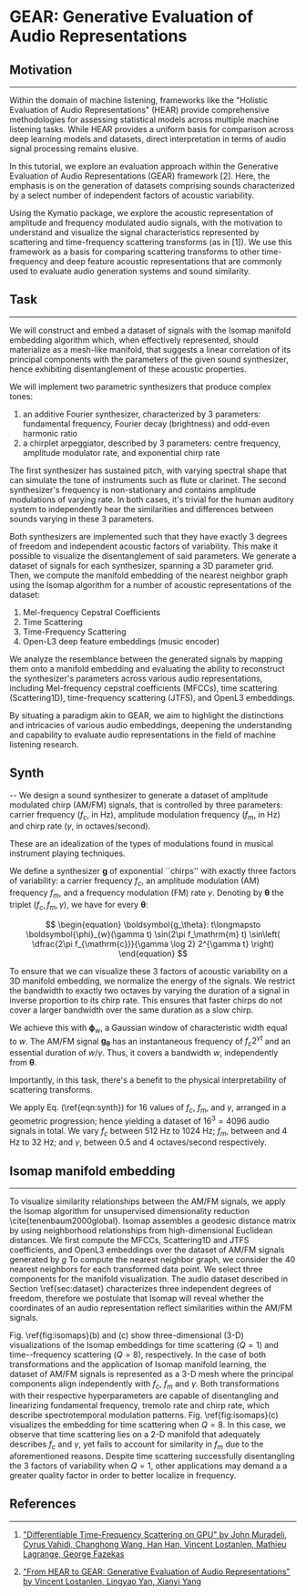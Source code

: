 # GEAR: Generative Evaluation of Audio Representations

## Motivation
-------------

Within the domain of machine listening, frameworks like the "Holistic Evaluation of Audio Representations" (HEAR) provide comprehensive methodologies for assessing statistical models across multiple machine listening tasks. While HEAR provides a uniform basis for comparison across deep learning models and datasets, direct interpretation in terms of audio signal processing remains elusive.

In this tutorial, we explore an evaluation approach within the Generative Evaluation of Audio Representations (GEAR) framework [2]. Here, the emphasis is on the generation of datasets comprising sounds characterized by a select number of independent factors of acoustic variability.

Using the Kymatio package, we explore the acoustic representation of amplitude and frequency modulated audio signals, with the motivation to understand and visualize the signal characteristics represented by scattering and time-frequency scattering transforms (as in [1]). We use this framework as a basis for comparing scattering transforms to other time-frequency and deep feature acoustic representations that are commonly used to evaluate audio generation systems and sound similarity.

## Task
-------
We will construct and embed a dataset of signals with the Isomap manifold embedding algorithm which, when effectively represented, should materialize as a mesh-like manifold, that suggests a linear correlation of its principal components with the parameters of the given sound synthesizer, hence exhibiting disentanglement of these acoustic properties.

We will implement two parametric synthesizers that produce complex tones:

1. an additive Fourier synthesizer, characterized by 3 parameters: fundamental frequency, Fourier decay (brightness) and odd-even harmonic ratio
2. a chirplet arpeggiator, described by 3 parameters: centre frequency, amplitude modulator rate, and exponential chirp rate

The first synthesizer has sustained pitch, with varying spectral shape that can simulate the tone of instruments such as flute or clarinet. The second synthesizer's frequency is non-stationary and contains amplitude modulations of varying rate. In both cases, it's trivial for the human auditory system to independently hear the similarities and differences between sounds varying in these 3 parameters.

Both synthesizers are implemented such that they have exactly 3 degrees of freedom and independent acoustic factors of variability. This make it possible to visualize the disentanglement of said parameters. We generate a dataset of signals for each synthesizer, spanning a 3D parameter grid. Then, we compute the manifold embedding of the nearest neighbor graph using the Isomap algorithm for a number of acoustic representations of the dataset:

1. Mel-frequency Cepstral Coefficients
2. Time Scattering
3. Time-Frequency Scattering
4. Open-L3 deep feature embeddings (music encoder)

We analyze the resemblance between the generated signals by mapping them onto a manifold embedding and evaluating the ability to reconstruct the synthesizer's parameters across various audio representations, including Mel-frequency cepstral coefficients (MFCCs), time scattering (Scattering1D), time-frequency scattering (JTFS), and OpenL3 embeddings.

By situating a paradigm akin to GEAR, we aim to highlight the distinctions and intricacies of various audio embeddings, deepening the understanding and capability to evaluate audio representations in the field of machine listening research.

## Synth
--
We design a sound synthesizer to generate a dataset of amplitude modulated chirp (AM/FM) signals, that is controlled by three parameters: carrier frequency ($f_c$, in Hz), amplitude modulation frequency ($f_m$, in Hz) and chirp rate ($\gamma$, in octaves/second).

These are an idealization of the types of modulations found in musical instrument playing techniques. 

We define a synthesizer $\boldsymbol{g}$ of exponential ``chirps'' with exactly three factors of variability: a carrier frequency $f_c$, an amplitude modulation (AM) frequency $f_m$, and a frequency modulation (FM) rate $\gamma$.
Denoting by $\boldsymbol{\theta}$ the triplet $(f_c, f_m, \gamma)$, we have for every $\boldsymbol{\theta}$:

$$
\begin{equation}
    \boldsymbol{g_\theta}: t\longmapsto
    \boldsymbol{\phi}_{w}(\gamma t)
    \sin(2\pi f_\mathrm{m} t)
    \sin\left(
    \dfrac{2\pi f_{\mathrm{c}}}{\gamma \log 2} 2^{\gamma t}
    \right)
\end{equation}
$$

To ensure that we can visualize these 3 factors of acoustic variability on a 3D manifold embedding, we normalize the energy of the signals. We restrict the bandwidth to exactly two octaves by varying the duration of a signal in inverse proportion to its chirp rate. This ensures that faster chirps do not cover a larger bandwidth over the same duration as a slow chirp.

We achieve this with $\boldsymbol{\phi}_{w}$, a Gaussian window of characteristic width equal to $w$.
The AM/FM signal $\boldsymbol{g_\theta}$ has an instantaneous frequency of $f_c 2^{\gamma t}$ and an essential duration of $w/\gamma$.
Thus, it covers a bandwidth $w$, independently from $\boldsymbol{\theta}$.

Importantly, in this task, there's a benefit to the physical interpretability of scattering transforms. 

We apply Eq. (\ref{eqn:synth}) for $16$ values of $f_c$, $f_m$, and $\gamma$, arranged in a geometric progression; hence yielding a dataset of $16^3=4096$ audio signals in total.
We vary $f_c$ between 512 Hz to 1024 Hz; $f_m$, between and 4 Hz to 32 Hz; and $\gamma$, between 0.5 and 4 octaves/second respectively.

## Isomap manifold embedding
----------------------------
To visualize similarity relationships between the AM/FM signals, we apply the Isomap algorithm for unsupervised dimensionality reduction \cite{tenenbaum2000global}.
Isomap assembles a geodesic distance matrix by using neighborhood relationships from high-dimensional Euclidean distances. We first compute the MFCCs, Scattering1D and JTFS coefficients, and OpenL3 embeddings over the dataset of AM/FM signals generated by $g$
To compute the nearest neighbor graph, we consider the 40 nearest neighbors for each transformed data point.
We select three components for the manifold visualization. The audio dataset described in Section \ref{sec:dataset} characterizes three independent degrees of freedom, therefore we postulate that Isomap will reveal whether the coordinates of an audio representation reflect similarities within the AM/FM signals. 

Fig. \ref{fig:isomaps}(b) and (c) show three-dimensional (3-D) visualizations of the Isomap embeddings for time scattering ($Q=1$) and time--frequency scattering ($Q=8$), respectively. In the case of both transformations and the application of Isomap manifold learning, the dataset of AM/FM signals is represented as a 3-D mesh where the principal components align independently with $f_c$, $f_m$ and $\gamma$. Both transformations with their respective hyperparameters are capable of disentangling and linearizing fundamental frequency, tremolo rate and chirp rate, which describe spectrotemporal modulation patterns. Fig. \ref{fig:isomaps}(c) visualizes the embedding for time scattering when $Q = 8$. In this case, we observe that time scattering lies on a 2-D manifold that adequately describes $f_c$ and $\gamma$, yet fails to account for similarity in $f_m$ due to the aforementioned reasons. Despite time scattering successfully disentangling the 3 factors of variability when $Q = 1$, other applications may demand a a greater quality factor in order to better localize in frequency.


## References
-------------
1. ["Differentiable Time-Frequency Scattering on GPU" by John Muradeli, Cyrus Vahidi, Changhong Wang, Han Han, Vincent Lostanlen, Mathieu Lagrange, George Fazekas](https://arxiv.org/abs/2204.08269)

2. ["From HEAR to GEAR: Generative Evaluation of Audio Representations" by Vincent Lostanlen, Lingyao Yan, Xianyi Yang](https://hal.science/hal-03979667/)